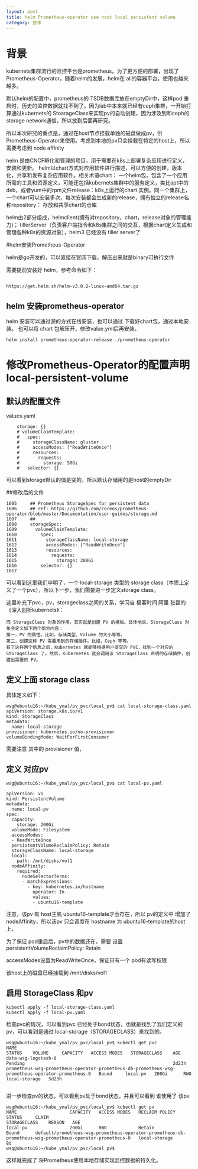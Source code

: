 ```yaml
---
layout: post
title: helm Prometheus-operator use host local persistent volume
category: 技术
---
```




# 背景

kubernets集群流行的监控平台是prometheus，为了更方便的部署，出现了Prometheus-Operator，随着helm的发展，helm在 ali的容器平台，使用也越来越多。

默认helm的配置中，prometheus的 TSDB数据库放在emptyDir中，这样pod 重启时，历史的监控数据就找不到了。因为lab中本来就已经有ceph集群，一开始打算通过kubernets的 StoarageClass来实现pv的自动创建，因为涉及到和ceph的storage network通信，所以放到后面再研究。

所以本次研究的重点是，通过在host节点挂载单独的磁盘做成pv，供Prometheus-Operator来使用。考虑到本地的pv只会挂载在特定的host上，所以 需要考虑到 node affinity



helm 是由CNCF孵化和管理的项目，用于需要在k8s上部署复杂应用进行定义，安装和更新。 helm以chart方式对应用软件进行描述，可以方便的创建，版本化，共享和发布复杂应用软件。相关术语chart： 一个helm包，包含了一个应用所需的工具和资源定义，可能还包括kubernets集群中的服务定义，类比apt中的deb，或者yum中的rpm文件release：k8s上运行的chart 实例。同一个集群上，一个chart可以安装多次，每次安装都会生成新的release，拥有独立的release名称repository： 存放和共享chart的仓库


helm由2部分组成，helmclient(拥有对repository，chart，release对象的管理能力)； tillerServer（负责客户端指令和k8s集群之间的交互，根据chart定义生成和管理各种k8s的资源对象），helm3 已经没有 tiller server了



#helm安装Prometheus-Operator

helm是go开发的，可以直接在官网下载，解压出来就是binary可执行文件

需要提前安装好 helm，参考命令如下：

```

https://get.helm.sh/helm-v3.0.2-linux-amd64.tar.gz
```



## helm 安装prometheus-operator

helm 安装可以通过源的方式在线安装，也可以通过 下载好chart包，通过本地安装。 也可以将 chart 包解压开，修改value.yml后再安装。

```
helm install prometheus-operator-release ./prometheus-operator

```





# 修改Prometheus-Operator的配置声明local-persistent-volume



## 默认的配置文件

values.yaml

```
    storage: {}
    # volumeClaimTemplate:
    #   spec:
    #     storageClassName: gluster
    #     accessModes: ["ReadWriteOnce"]
    #     resources:
    #       requests:
    #         storage: 50Gi
    #   selector: {}

```

可以看到storage默认的值是空的，所以默认存储用的是host的emptyDir





##修改后的文件

```
1605     ## Prometheus StorageSpec for persistent data
1606     ## ref: https://github.com/coreos/prometheus-operator/blob/master/Documentation/user-guides/storage.md
1607     ##
1608     storageSpec:
1609       volumeClaimTemplate:
1610         spec:
1611           storageClassName: local-storage
1612           accessModes: ["ReadWriteOnce"]
1613           resources:
1614             requests:
1615               storage: 200Gi
1616         selector: {}
1617 

```

可以看到这里我们申明了，一个 local-storage 类型的 storage class（本质上定义了一个pvc），所以下一步，我们需要进一步定义storage class。

这里补充下pvc，pv，storageclass之间的关系，学习自 极客时间 阿里 张磊的《深入剖析kubernets》：

```
而 StorageClass 对象的作用，其实就是创建 PV 的模板。具体地说，StorageClass 对象会定义如下两个部分内容：
第一，PV 的属性。比如，存储类型、Volume 的大小等等。
第二，创建这种 PV 需要用到的存储插件。比如，Ceph 等等。
有了这样两个信息之后，Kubernetes 就能够根据用户提交的 PVC，找到一个对应的 StorageClass 了。然后，Kubernetes 就会调用该 StorageClass 声明的存储插件，创建出需要的 PV。
```





## 定义上面 storage class

具体定义如下：

```
wsg@ubuntu16:~/kube_ymal/pv_pvc/local_pv$ cat local-storage-class.yaml 
apiVersion: storage.k8s.io/v1
kind: StorageClass
metadata:
  name: local-storage
provisioner: kubernetes.io/no-provisioner
volumeBindingMode: WaitForFirstConsumer

```

需要注意 其中的 provisioner 值，



## 定义 对应pv

```
wsg@ubuntu16:~/kube_ymal/pv_pvc/local_pv$ cat local-pv.yaml 

apiVersion: v1
kind: PersistentVolume
metadata:
  name: local-pv
spec:
  capacity:
    storage: 200Gi
  volumeMode: Filesystem
  accessModes:
  - ReadWriteOnce
  persistentVolumeReclaimPolicy: Retain
  storageClassName: local-storage
  local:
    path: /mnt/disks/vol1
  nodeAffinity:
    required:
      nodeSelectorTerms:
      - matchExpressions:
        - key: kubernetes.io/hostname
          operator: In
          values:
          - ubuntu16-template
```



 注意，该pv 有 host主机 ubuntu16-template才会存在，所以 pv的定义中 增加了 nodeAffinity，所以该pv 只会调度在 hostname 为 ubuntu16-template的host上。

为了保证 pod重启后，pv中的数据还在，需要 设置 persistentVolumeReclaimPolicy: Retain

accessModes设置为ReadWriteOnce，保证只有一个 pod有读写权限

该host上的磁盘已经挂载到 /mnt/disks/vol1



## 启用 StorageClass 和pv



```
kubectl apply -f local-storage-class.yaml 
kubectl apply -f local-pv.yaml

```



检查pvc的情况，可以看到pvc 已经处于bond状态，也就是找到了我们定义的pv，可以看到是通过 local-storage（STORAGECLASS）来找到的。

```
wsg@ubuntu16:~/kube_ymal/pv_pvc/local_pv$ kubectl get pvc
NAME                                                                                               STATUS    VOLUME     CAPACITY   ACCESS MODES   STORAGECLASS    AGE
data-wsg-logstash-0                                                                                Pending                                                        2d23h
prometheus-wsg-prometheus-operator-prometheus-db-prometheus-wsg-prometheus-operator-prometheus-0   Bound     local-pv   200Gi      RWO            local-storage   5d23h


```



进一步检查pv的状态，可以看到pv处于bond状态，并且可以看到 谁使用了 该pv

```
wsg@ubuntu16:~/kube_ymal/pv_pvc/local_pv$ kubectl get pv
NAME                    CAPACITY   ACCESS MODES   RECLAIM POLICY   STATUS     CLAIM                                                                                                      STORAGECLASS    REASON   AGE
local-pv                200Gi      RWO            Retain           Bound      default/prometheus-wsg-prometheus-operator-prometheus-db-prometheus-wsg-prometheus-operator-prometheus-0   local-storage            8d
wsg@ubuntu16:~/kube_ymal/pv_pvc/local_pv$ 

```



这样就完成了 将Prometheus使用本地存储实现监控数据的持久化。

